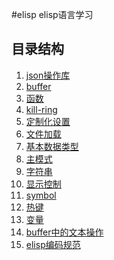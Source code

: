 #elisp
elisp语言学习

## 目录结构
1. [json操作库](./json.md)
2. [buffer](./buffer.md)
3. [函数](./function.md)
4. [kill-ring](./kill-ring.md)
5. [定制化设置](./customization-settings.md)
6. [文件加载](./loading.md)
7. [基本数据类型](./基本数据类型.md)
8. [主模式](./major-mode.md)
9. [字符串](./string.md)
10. [显示控制](./face.md)
11. [symbol](./symbols.md)
12. [热键](./hot-key.md)
13. [变量](./variables.md)
14. [buffer中的文本操作](./text-in-buffer.md)
15. [elisp编码规范](./elisp-coding-conventions.md)
